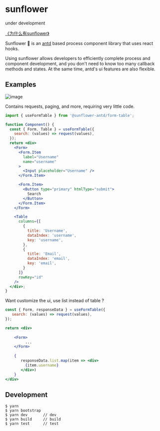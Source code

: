 # sunflower

under development


[《为什么有sunflower》](https://github.com/ant-design/sunflower/issues/1)


Sunflower  🌻 is an [antd](https://ant.design/) based process component library that uses react hooks.

Using sunflower allows developers to efficiently complete process and component development, and you don't need to know too many callback methods and states. At the same time, antd's ui features are also flexible.

## Examples

![image](https://user-images.githubusercontent.com/44191223/59961424-3e5cee00-950a-11e9-8b3a-0b7574b54e32.png)


Contains requests, paging, and more, requiring very little code.

```jsx
import { useFormTable } from '@sunflower-antd/form-table';

function Component() {
  const { Form, Table } = useFormTable({
    search: (values) => request(values),
  });
  return <div>
    <Form>
      <Form.Item
        label="Username"
        name="username"
      >
        <Input placeholder="Username" />
      </Form.Item>

      <Form.Item>
        <Button type="primary" htmlType="submit">
          Search
        </Button>
      </Form.Item>
    </Form>

    <Table
      columns={[
        {
          title: 'Username',
          dataIndex: 'username',
          key: 'username',
        },
        {
          title: 'Email',
          dataIndex: 'email',
          key: 'email',
        }
      ]}
      rowKey="id"
    />
  </div>;
}
```

Want  customize the ui, use list instead of table ?

```jsx
const { Form, responseData } = useFormTable({
   search: (values) => request(values),
});

return <div>
   
    <Form>
         ...
    </Form>
    
    {
       responseData.list.map(item => <div>
         {item.username}
       </div>)
    }
</div>
```


## Development

```
$ yarn
$ yarn bootstrap
$ yarn dev       // dev
$ yarn build     // build
$ yarn test      // test
```